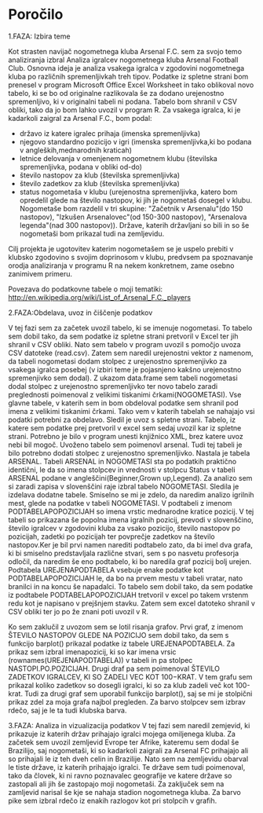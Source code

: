 # Poročilo
1.FAZA: Izbira teme

Kot strasten navijač nogometnega kluba Arsenal F.C. sem za svojo temo analiziranja izbral Analiza igralcev nogometnega kluba Arsenal Football Club. Osnovna ideja je analiza vsakega igralca v zgodovini nogometnega kluba po različnih spremenljivkah treh tipov. Podatke iz spletne strani bom prenesel v program  Microsoft Office Excel Worksheet in tako oblikoval novo tabelo, ki se bo od originalne razlikovala še za dodano urejenostno spremenljivo, ki v originalni tabeli ni podana. Tabelo bom shranil v CSV obliki, tako da jo bom lahko uvozil v program  R. Za vsakega igralca, ki je kadarkoli zaigral za Arsenal F.C., bom podal: 
- državo iz katere igralec prihaja (imenska spremenljivka)
- njegovo standardno pozicijo v igri (imenska spremenljivka,ki bo podana v angleških,mednarodnih kraticah)
- letnice delovanja v omenjenem nogometnem klubu (številska spremenljivka, podana v obliki od-do)
- število nastopov za klub (številska spremenljivka)
- število zadetkov za klub (številska spremenljivka)
- status nogometaša v klubu (urejenostna spremenljivka, katero bom opredelil glede na število nastopov, ki jih je nogometaš dosegel v klubu. Nogometaše bom razdelil v tri skupine: "Začetnik v Arsenalu"(do 150 nastopov), "Izkušen Arsenalovec"(od 150-300 nastopov), "Arsenalova legenda"(nad 300 nastopov)).
Države, katerih državljani so bili in so še nogometaši bom prikazal tudi na zemljevidu.

Cilj projekta je ugotovitev katerim nogometašem se je uspelo prebiti v klubsko zgodovino s svojim doprinosom v klubu, predvsem pa spoznavanje orodja analiziranja v programu R na nekem konkretnem, zame osebno zanimivem primeru. 

Povezava do podatkovne tabele o moji tematiki: 
http://en.wikipedia.org/wiki/List_of_Arsenal_F.C._players

2.FAZA:Obdelava, uvoz in čiščenje podatkov

V tej fazi sem za začetek uvozil tabelo, ki se imenuje nogometasi. To tabelo sem dobil tako, da sem podatke iz spletne strani pretvoril v Excel ter jih shranil v CSV obliki. Nato sem tabelo v program uvozil s pomočjo uvoza CSV datoteke (read.csv). Zatem sem naredil urejenostni vektor z namenom, da tabeli nogometasi dodam stolpec z urejenostno spremenjivko za vsakega igralca posebej (v izbiri teme je pojasnjeno kakšno urejenostno spremenjivko sem dodal). Z ukazom data.frame sem tabeli nogometasi dodal stolpec z urejenostno spremenljivko ter novo tabelo zaradi preglednosti poimenoval z velikimi tiskanimi črkami(NOGOMETASI). Vse glavne tabele, v katerih sem in bom obdeloval podatke sem shranil pod imena z velikimi tiskanimi črkami. Tako vem v katerih tabelah se nahajajo vsi podatki potrebni za obdelavo.
Sledil je uvoz s spletne strani. Tabelo, iz katere sem podatke prej pretvoril v excel sem sedaj uvozil kar iz spletne strani. Potrebno je bilo v program unesti knjižnico XML, brez katere uvoz nebi bil mogoč. Uvoženo tabelo sem poimenovl arsenal. Tudi tej tabeli je bilo potrebno dodati stolpec z urejenostno spremenljivko. Nastala je tabela ARSENAL. Tabeli ARSENAL in NOGOMETASI sta po podatkih praktično identični, le da so imena stolpcev in vrednosti v stolpcu  Status v tabeli ARSENAL podane v angleščini(Beginner,Grown up,Legend). Za analizo sem si zaradi zapisa v slovenščini raje izbral tabelo NOGOMETASI.
Sledila je izdelava dodatne tabele. Smiselno se mi je zdelo, da naredim analizo igrilnih mest, glede na podatke v tabeli NOGOMETASI. V podtabeli z imenom PODTABELAPOPOZICIJAH so imena vrstic mednarodne kratice pozicij. V tej tabeli so prikazana še popolna imena igralnih pozicij, prevodi v slovenščino, število igralcev v zgodovini kluba za vsako pozicijo, število nastopov po pozicijah, zadetki po pozicijah ter povprečje zadetkov na število nastopov.Ker je bil prvi namen narediti podtabelo zato, da bi imel dva grafa, ki bi smiselno predstavljala različne stvari, sem s po nasvetu profesorja odločil, da naredim še eno podtabelo, ki bo naredila graf pozicij bolj urejen. Podtabela UREJENAPODTABELA vsebuje enake podatke kot PODTABELAPOPOZICIJAH le, da bo na prvem mestu v tabeli vratar, nato branilci in na koncu še napadalci. To tabelo sem dobil tako, da sem podatke iz podtabele PODTABELAPOPOZICIJAH tretvoril v excel po takem vrstenm redu kot je napisano v prejšnjem stavku. Zatem sem excel datoteko shranil v CSV obliki ter jo po že znani poti uvozil v R.

Ko sem zaklučil z uvozom sem se lotil risanja grafov. Prvi graf, z imenom ŠTEVILO NASTOPOV GLEDE NA POZICIJO sem dobil tako, da sem s funkcijo barplot() prikazal podatke iz tabele UREJENAPODTABELA. Za prikaz sem izbral imenapozicij, ki so kar imena vrsic (rownames(UREJENAPODTABELA)) v tabeli in pa stolpec NASTOPI.PO.POZICIJAH.
Drugi draf pa sem poimenoval ŠTEVILO ZADETKOV IGRALCEV, KI SO ZADELI VEC KOT 100−KRAT. V tem grafu sem prikazal koliko zadetkov so dosegli igralci, ki so za klub zadeli več kot 100-krat. Tudi za drugi graf sem uporabil funkcijo barplot(), saj se mi je stolpični prikaz zdel za moja grafa najbol pregleden. Za barvo stolpcev sem izbrav rdečo, saj je le ta tudi klubska barva.

3.FAZA: Analiza in vizualizacija podatkov
V tej fazi sem naredil zemjevid, ki prikazuje iz katerih držav prihajajo igralci mojega omiljenega kluba. Za začetek sem uvozil zemljevid Evrope ter Afrike, kateremu sem dodal še Brazilijo, saj nogometaši, ki so kadarkoli zaigrali za Arsenal FC prihajajo ali so prihajali le iz teh dveh celin in Brazilije. Nato sem na zemljevidu obarval le tiste države, iz katerih prihajajo igralci. Te države sem tudi poimenoval, tako da človek, ki ni ravno poznavalec geografije ve katere države so zastopali ali jih še zastopajo moji nogometaši. Za zaključek sem na zamljevid narisal še kje se nahaja stadion nogometnega kluba. Za barvo pike sem izbral rdečo iz enakih razlogov kot pri stolpcih v grafih.

